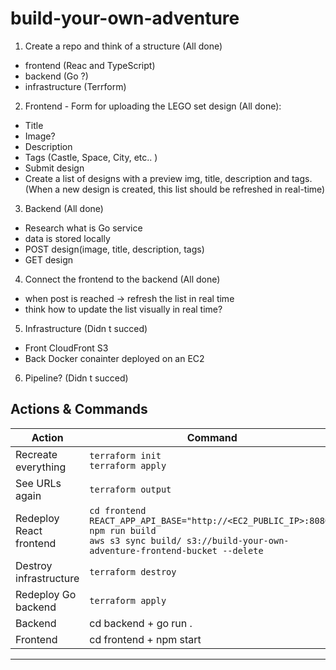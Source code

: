 # build-your-own-adventure
1. Create a repo and think of a structure  (All done)
  - frontend (Reac and TypeScript)
  - backend (Go ?)
  - infrastructure (Terrform)
2. Frontend - Form for uploading the LEGO set design (All done):
  - Title
  - Image?
  - Description
  - Tags (Castle, Space, City, etc.. )
  - Submit design
  - Create a list of designs with a preview img, title, description and tags. (When a new design is created, this list should be refreshed in real-time)
3. Backend  (All done)
  - Research what is Go service
  - data is stored locally
  - POST design(image, title, description, tags)
  - GET design
4. Connect the frontend to the backend  (All done)
  - when post is reached -> refresh the list in real time
  - think how to update the list visually in real time?
5. Infrastructure (Didn t succed)
  - Front CloudFront S3
  - Back Docker conainter deployed on an EC2
6. Pipeline? (Didn t succed)


## Actions & Commands

| **Action**                            | **Command**                                                                                     |
|-------------------------------------------|-----------------------------------------------------------------------------------------------------|
| Recreate everything                       | `terraform init`<br>`terraform apply`                                                                |
| See URLs again                            | `terraform output`                                                                                  |
| Redeploy React frontend                   | `cd frontend`<br>`REACT_APP_API_BASE="http://<EC2_PUBLIC_IP>:8080" npm run build`<br>`aws s3 sync build/ s3://build-your-own-adventure-frontend-bucket --delete` |
| Destroy infrastructure                    | `terraform destroy`                                                                                 |
| Redeploy Go backend                       | `terraform apply`                                                                                   |
| Backend                                   | cd backend + go run .                                                                               |
| Frontend                                  | cd frontend + npm start                                                                             |

---

